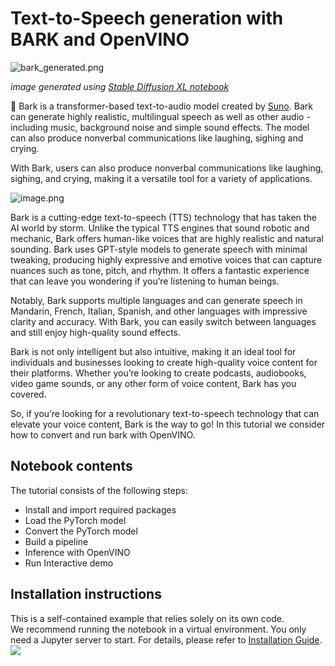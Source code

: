 # Text-to-Speech generation with BARK and OpenVINO

![bark_generated.png](https://github.com/openvinotoolkit/openvino_notebooks/assets/29454499/9a770279-0045-480e-95f2-1a2f2d0a5115)

*image generated using [Stable Diffusion XL notebook](../stable-diffusion-xl/)*

🐶 Bark is a transformer-based text-to-audio model created by [Suno](https://suno.ai). Bark can generate highly realistic, multilingual speech as well as other audio - including music, background noise and simple sound effects. The model can also produce nonverbal communications like laughing, sighing and crying. 

With Bark, users can also produce nonverbal communications like laughing, sighing, and crying, making it a versatile tool for a variety of applications.

![image.png](https://user-images.githubusercontent.com/5068315/235310676-a4b3b511-90ec-4edf-8153-7ccf14905d73.png)

Bark is a cutting-edge text-to-speech (TTS) technology that has taken the AI world by storm. Unlike the typical TTS engines that sound robotic and mechanic, Bark offers human-like voices that are highly realistic and natural sounding. Bark uses GPT-style models to generate speech with minimal tweaking, producing highly expressive and emotive voices that can capture nuances such as tone, pitch, and rhythm. It offers a fantastic experience that can leave you wondering if you’re listening to human beings.

Notably, Bark supports multiple languages and can generate speech in Mandarin, French, Italian, Spanish, and other languages with impressive clarity and accuracy. With Bark, you can easily switch between languages and still enjoy high-quality sound effects.

Bark is not only intelligent but also intuitive, making it an ideal tool for individuals and businesses looking to create high-quality voice content for their platforms. Whether you’re looking to create podcasts, audiobooks, video game sounds, or any other form of voice content, Bark has you covered.

So, if you’re looking for a revolutionary text-to-speech technology that can elevate your voice content, Bark is the way to go!
In this tutorial we consider how to convert and run bark with OpenVINO.

## Notebook contents
The tutorial consists of the following steps:

- Install and import required packages
- Load the PyTorch model
- Convert the PyTorch model
- Build a pipeline
- Inference with OpenVINO
- Run Interactive demo

## Installation instructions
This is a self-contained example that relies solely on its own code.</br>
We recommend running the notebook in a virtual environment. You only need a Jupyter server to start.
For details, please refer to [Installation Guide](../../README.md).
<img referrerpolicy="no-referrer-when-downgrade" src="https://static.scarf.sh/a.png?x-pxid=5b5a4db0-7875-4bfb-bdbd-01698b5b1a77&file=notebooks/bark-text-to-audio/README.md" />
